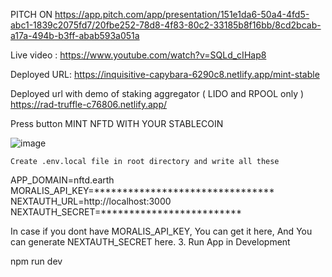 PITCH ON https://app.pitch.com/app/presentation/151e1da6-50a4-4fd5-abc1-1839c2075fd7/20fbe252-78d8-4f83-80c2-33185b8f16bb/8cd2bcab-a17a-494b-b3ff-abab593a051a

Live video :  https://www.youtube.com/watch?v=SQLd_cIHap8

Deployed URL: https://inquisitive-capybara-6290c8.netlify.app/mint-stable

Deployed url with demo of staking aggregator ( LIDO and RPOOL only ) https://rad-truffle-c76806.netlify.app/

Press button MINT NFTD WITH YOUR STABLECOIN 

![image](https://user-images.githubusercontent.com/109898672/207419470-9810cfe9-c5f3-44be-a0d5-62ebb9ca008c.png)


    Create .env.local file in root directory and write all these

APP_DOMAIN=nftd.earth MORALIS_API_KEY=******************************** NEXTAUTH_URL=http://localhost:3000 NEXTAUTH_SECRET=*************************

In case if you dont have MORALIS_API_KEY, You can get it here, And You can generate NEXTAUTH_SECRET here. 3. Run App in Development

npm run dev
